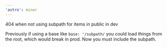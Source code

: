 ```yaml
---
'astro': minor
---
```


404 when not using subpath for items in public in dev

Previously if using a base like `base: '/subpath/` you could load things from the root, which would break in prod. Now you must include the subpath.
